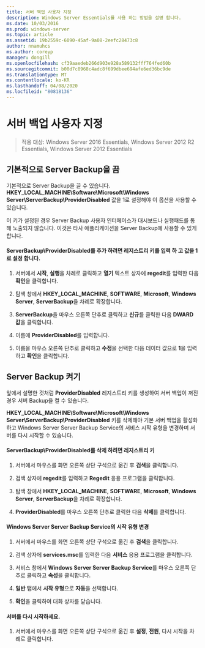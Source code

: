 ```yaml
---
title: 서버 백업 사용자 지정
description: Windows Server Essentials를 사용 하는 방법을 설명 합니다.
ms.date: 10/03/2016
ms.prod: windows-server
ms.topic: article
ms.assetid: 19b2559c-6090-45af-9a08-2eefc28473c8
author: nnamuhcs
ms.author: coreyp
manager: dongill
ms.openlocfilehash: cf39aaedeb266d903e928a589132fff764fed60b
ms.sourcegitcommit: b00d7c8968c4adc8f699dbee694afe6ed36bc9de
ms.translationtype: MT
ms.contentlocale: ko-KR
ms.lasthandoff: 04/08/2020
ms.locfileid: "80818136"
---
```

# <a name="customize-server-backup"></a>서버 백업 사용자 지정

>적용 대상: Windows Server 2016 Essentials, Windows Server 2012 R2 Essentials, Windows Server 2012 Essentials

## <a name="turn-off-server-backup-by-default"></a>기본적으로 Server Backup을 끔  
 기본적으로 Server Backup을 끌 수 있습니다. **HKEY_LOCAL_MACHINE\Software\Microsoft\Windows Server\ServerBackup\ProviderDisabled** 값을 1로 설정해야 이 옵션을 사용할 수 있습니다.  
  
 이 키가 설정된 경우 Server Backup 사용자 인터페이스가 대시보드나 실행패드를 통해 노출되지 않습니다. 이것은 타사 애플리케이션을 Server Backup에 사용할 수 있게 합니다.  
  
#### <a name="to-add-serverbackupproviderdisabled-registry-key-and-set-the-value-to-1"></a>ServerBackup\ProviderDisabled를 추가 하려면 레지스트리 키를 입력 하 고 값을 1로 설정 합니다.  
  
1.  서버에서 **시작**, **실행**을 차례로 클릭하고 **열기** 텍스트 상자에 **regedit**를 입력한 다음 **확인**을 클릭합니다.  
  
2.  탐색 창에서 **HKEY_LOCAL_MACHINE**, **SOFTWARE**, **Microsoft**, **Windows Server**, **ServerBackup**을 차례로 확장합니다.  
  
3.  **ServerBackup**을 마우스 오른쪽 단추로 클릭하고 **신규**를 클릭한 다음 **DWARD 값**을 클릭합니다.  
  
4.  이름에 **ProviderDisabled**를 입력합니다.  
  
5.  이름을 마우스 오른쪽 단추로 클릭하고 **수정**을 선택한 다음 데이터 값으로 **1**을 입력하고 **확인**을 클릭합니다.  
  
## <a name="turn-on-server-backup"></a>Server Backup 켜기  
 앞에서 설명한 것처럼 **ProviderDisabled** 레지스트리 키를 생성하여 서버 백업이 꺼진 경우 서버 Backup을 켤 수 있습니다.  
  
 **HKEY_LOCAL_MACHINE\Software\Microsoft\Windows Server\ServerBackup\ProviderDisabled** 키를 삭제해야 기본 서버 백업을 활성화하고 Windows Server Server Backup Service의 서비스 시작 유형을 변경하며 서버를 다시 시작할 수 있습니다.  
  
#### <a name="to-delete-serverbackupproviderdisabled-registry-key"></a>ServerBackup\ProviderDisabled를 삭제 하려면 레지스트리 키  
  
1.  서버에서 마우스를 화면 오른쪽 상단 구석으로 옮긴 후 **검색**을 클릭합니다.  
  
2.  검색 상자에 **regedit**를 입력하고 **Regedit** 응용 프로그램을 클릭합니다.  
  
3.  탐색 창에서 **HKEY_LOCAL_MACHINE**, **SOFTWARE**, **Microsoft**, **Windows Server**, **ServerBackup**을 차례로 확장합니다.  
  
4.  **ProviderDisabled**를 마우스 오른쪽 단추로 클릭한 다음 **삭제**를 클릭합니다.  
  
#### <a name="change-the-start-type-of-windows-server-server-backup-service"></a>Windows Server Server Backup Service의 시작 유형 변경  
  
1.  서버에서 마우스를 화면 오른쪽 상단 구석으로 옮긴 후 **검색**을 클릭합니다.  
  
2.  검색 상자에 **services.msc**를 입력한 다음 **서비스** 응용 프로그램을 클릭합니다.  
  
3.  서비스 창에서 **Windows Server Server Backup Service**를 마우스 오른쪽 단추로 클릭하고 **속성**을 클릭합니다.  
  
4.  **일반** 탭에서 **시작 유형**으로 **자동**을 선택합니다.  
  
5.  **확인**을 클릭하여 대화 상자를 닫습니다.  
  
#### <a name="restart-the-server"></a>서버를 다시 시작하세요.  
  
1.  서버에서 마우스를 화면 오른쪽 상단 구석으로 옮긴 후 **설정**, **전원**, 다시 시작을 차례로 클릭합니다.